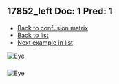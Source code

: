 ## 17852_left Doc: 1 Pred: 1
- [Back to confusion matrix](https://github.com/juliandewit/kaggle_retinopathy/blob/master/matrix.md)
- [Back to list](https://github.com/juliandewit/kaggle_retinopathy/blob/master/lists/11/list.md)
- [Next example in list](https://github.com/juliandewit/kaggle_retinopathy/blob/master/lists/11/17/17934_left.md)

![Eye](https://retinopaty.blob.core.windows.net/size1024/17852_left_1.jpeg)

### 

![Eye]()
